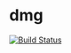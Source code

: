 # dmg 
[![Build Status](https://travis-ci.org/justinsacbibit/dmg.svg?branch=master)](https://travis-ci.org/justinsacbibit/dmg)

